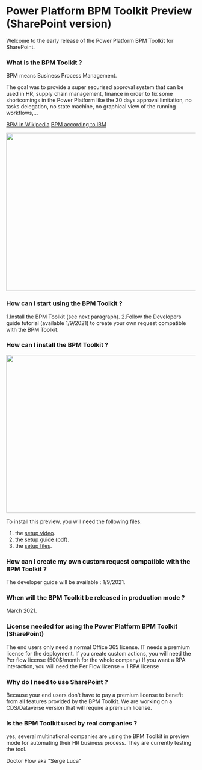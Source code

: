 # Power Platform BPM Toolkit Preview (SharePoint version)

Welcome to the early release of the Power Platform BPM Toolkit for SharePoint.  


### What is the BPM Toolkit ?

BPM means Business Process Management.

The goal was to provide a super securised approval system that can be used in HR, supply chain management, finance in order to fix some shortcomings in the Power Platform like the 30 days approval limitation, no tasks delegation, no state machine, no graphical view of the running workflows,...  


[BPM in Wikipedia](https://en.wikipedia.org/wiki/Business_process_management)
[BPM according to IBM](https://www.ibm.com/cloud/automation-software/business-process-management)


<img src="https://github.com/sergeluca/Power-Platform-BPM-Toolkit/blob/main/BPM%20Toolkit%20facts.jpg" width="760" height="420">

### How can I start using the BPM Toolkit ?

1.Install the BPM Toolkit (see next paragraph). 
2.Follow the Developers guide tutorial (available 1/9/2021) to create your own request compatible with the BPM Toolkit. 

### How can I install the BPM Toolkit ?

<img src="https://github.com/sergeluca/Power-Platform-BPM-Toolkit/blob/main/BPM%20Toolkit%20Setup.jpg" width="760" height="420">
  
To install this preview, you will need the following files:  

1. the [setup video](https://www.youtube.com/watch?v=fwlPDj7IEpE&feature=youtu.be).
2. the [setup guide (pdf)](https://github.com/sergeluca/Power-Platform-BPM-Toolkit/blob/main/BPM%20Toolkit%20setup%20guide.pdf).
3. the [setup files](https://github.com/sergeluca/Power-Platform-BPM-Toolkit/blob/main/BPM%20Toolkit%20Setup_2020-12-24.zip).

### How can I create my own custom request compatible with the BPM Toolkit ? 

The developer guide will be available : 1/9/2021. 


### When will the BPM Toolkit be released in production mode ? 

March 2021.

### License needed for using the Power Platform BPM Toolkit (SharePoint)

The end users only need a normal Office 365 license. 
IT needs a premium license for the deployment. 
If you create custom actions, you will need the Per flow license (500$/month for the whole company)
If you want a RPA interaction, you will need the Per Flow license + 1 RPA license

### Why do I need to use SharePoint ?

Because your end users don't have to pay a premium license to benefit from all features provided by the BPM Toolkit. 
We are working on a CDS/Dataverse version that will require a premium license. 

### Is the BPM Toolkit used by real companies ?

yes, several multinational companies are using the BPM Toolkit in preview mode for automating their HR business process. They are currently testing the tool.

Doctor Flow aka "Serge Luca"
